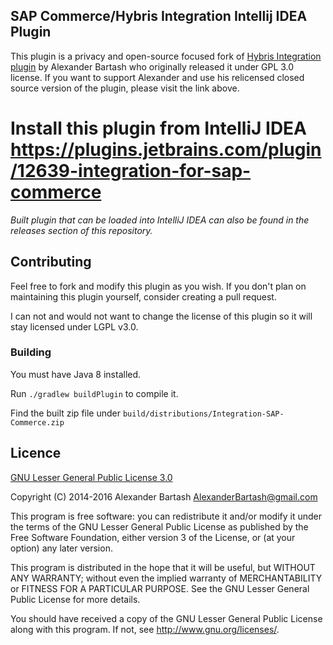 ## SAP Commerce/Hybris Integration Intellij IDEA Plugin ##

This plugin is a privacy and open-source focused fork of [Hybris Integration plugin](https://plugins.jetbrains.com/plugin/7525) by Alexander Bartash 
who originally released it under GPL 3.0 license. If you want to support Alexander and use his relicensed closed source 
version of the plugin, please visit the link above.

# Install this plugin from IntelliJ IDEA https://plugins.jetbrains.com/plugin/12639-integration-for-sap-commerce #

*Built plugin that can be loaded into IntelliJ IDEA can also be found in the releases section of this repository.*

## Contributing ##

Feel free to fork and modify this plugin as you wish. If you don't plan on maintaining this plugin yourself, consider 
creating a pull request.

I can not and would not want to change the license of this plugin so it will stay licensed under 
LGPL v3.0.

### Building ###

You must have Java 8 installed.

Run `./gradlew buildPlugin` to compile it. 

Find the built zip file under `build/distributions/Integration-SAP-Commerce.zip`


## Licence ##
[GNU Lesser General Public License 3.0](http://www.gnu.org/licenses/)

Copyright (C) 2014-2016 Alexander Bartash <AlexanderBartash@gmail.com>

This program is free software: you can redistribute it and/or modify
it under the terms of the GNU Lesser General Public License as
published by the Free Software Foundation, either version 3 of the
License, or (at your option) any later version.

This program is distributed in the hope that it will be useful,
but WITHOUT ANY WARRANTY; without even the implied warranty of
MERCHANTABILITY or FITNESS FOR A PARTICULAR PURPOSE.
See the GNU Lesser General Public License for more details.

You should have received a copy of the GNU Lesser General Public License
along with this program. If not, see <http://www.gnu.org/licenses/>.
